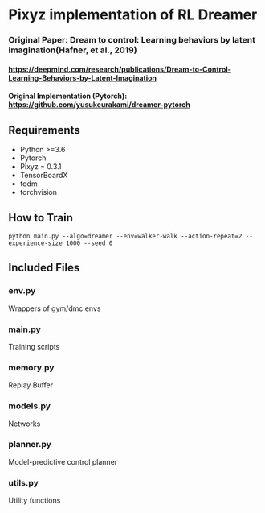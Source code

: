 # Pixyz implementation of RL Dreamer
### Original Paper:  Dream to control: Learning behaviors by latent imagination(Hafner, et al., 2019)
#### https://deepmind.com/research/publications/Dream-to-Control-Learning-Behaviors-by-Latent-Imagination

#### Original Implementation (Pytorch): https://github.com/yusukeurakami/dreamer-pytorch

## Requirements
- Python >=3.6
- Pytorch
- Pixyz = 0.3.1
- TensorBoardX
- tqdm
- torchvision


## How to Train
```
python main.py --algo=dreamer --env=walker-walk --action-repeat=2 --experience-size 1000 --seed 0
```

## Included Files
### env.py
Wrappers of gym/dmc envs

### main.py
Training scripts

### memory.py
Replay Buffer

### models.py
Networks

### planner.py
Model-predictive control planner

### utils.py
Utility functions
